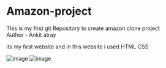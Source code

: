 # Amazon-project
This is my first git Repository to create amazon clone project
<br>
Author - Ankit atray


its my first website and in this website i used HTML CSS

![image](https://github.com/user-attachments/assets/ad080f2b-9d01-4d79-adbf-79404e7ee367)
![image](https://github.com/user-attachments/assets/f9826406-7e61-4a3c-9e5d-cb932be740d9)

